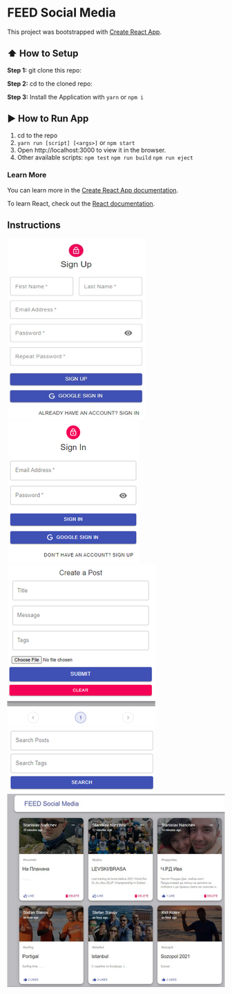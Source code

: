 # FEED Social Media

This project was bootstrapped with [Create React App](https://github.com/facebook/create-react-app).

## :arrow_up: How to Setup

**Step 1:** git clone this repo:

**Step 2:** cd to the cloned repo:

**Step 3:** Install the Application with `yarn` or `npm i`

## :arrow_forward: How to Run App

1. cd to the repo
2. `yarn run [script] [<args>]` or `npm start`
3. Open http://localhost:3000 to view it in the browser.
4. Other available scripts: `npm test` `npm run build` `npm run eject`

### Learn More
You can learn more in the [Create React App documentation](https://facebook.github.io/create-react-app/docs/getting-started).

To learn React, check out the [React documentation](https://reactjs.org/).

## Instructions

<img width="320" height="420" src="https://github.com/DobriJS/mern-socialmedia-client/blob/master/src/assets/signup.jpg" alt="signup" />
<img src="https://github.com/DobriJS/mern-socialmedia-client/blob/master/src/assets/signin.png" alt="signin" />
<img src="https://github.com/DobriJS/mern-socialmedia-client/blob/master/src/assets/post_form.png" alt="post_form" />
<img src="https://github.com/DobriJS/mern-socialmedia-client/blob/master/src/assets/search.png" alt="search" />
<img src="https://github.com/DobriJS/mern-socialmedia-client/blob/master/src/assets/info.jpg" alt="info" />





